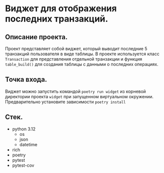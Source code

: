 # Виджет для отображения последних транзакций.

## Описание проекта.

Проект представляет собой виджет, который выводит последние 5 транзакций пользователя в виде таблицы. 
В проекте используется класс `Transaction` для представления отдельной транзакции и функция `table_build()` 
для создания таблицы с данными о последних операциях.

## Точка входа.

Виджет можно запустить командой `poetry run widget` из корневой директории проекта `widget` 
при запущенном виртуальном окружении. Предварительно установите зависимости `poetry install` 

## Стек.
- python 3.12
  - os
  - json
  - datetime
- rich 
- poetry 
- pytest
- pytest-cov
